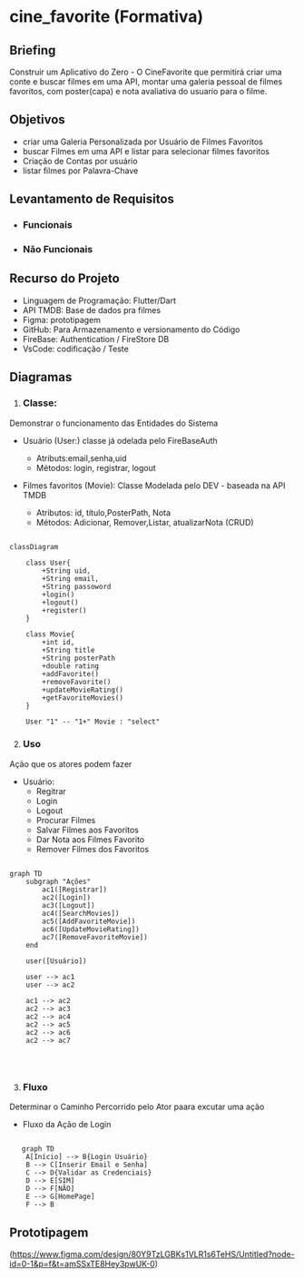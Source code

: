 # cine_favorite (Formativa)

## Briefing
Construir um Aplicativo do Zero - O CineFavorite que permitirá criar uma conte e buscar filmes em uma API,
montar uma galeria pessoal de filmes favoritos, com poster(capa) e nota avaliativa do usuario para o filme.

## Objetivos
- criar uma Galeria Personalizada por Usuário de Filmes Favoritos
- buscar Filmes em uma API e listar para selecionar filmes favoritos
- Criação de Contas por usuário
- listar filmes por Palavra-Chave

## Levantamento de Requisitos
- ### Funcionais
- ### Não Funcionais

## Recurso do Projeto
- Linguagem de Programação: Flutter/Dart
- API TMDB: Base de dados pra filmes
- Figma: prototipagem
- GitHub: Para Armazenamento e versionamento do Código
- FireBase: Authentication / FireStore DB
- VsCode: codificação / Teste

## Diagramas
1. ### Classe:
Demonstrar o funcionamento das Entidades do Sistema
- Usuário (User:) classe já odelada pelo FireBaseAuth
    - Atributs:email,senha,uid
    - Métodos: login, registrar, logout

- Filmes favoritos (Movie): Classe Modelada pelo DEV - baseada na API TMDB
    - Atributos: id, título,PosterPath, Nota
    - Métodos: Adicionar, Remover,Listar, atualizarNota
    (CRUD)

```mermaid

classDiagram

    class User{
        +String uid,
        +String email,
        +String passoword
        +login()
        +logout()
        +register()
    }

    class Movie{
        +int id,
        +String title
        +String posterPath
        +double rating
        +addFavorite()
        +removeFavorite()
        +updateMovieRating()
        +getFavoriteMovies()
    }

    User "1" -- "1+" Movie : "select"

```

2. ### Uso
Ação que os atores podem fazer
- Usuário:
    - Regitrar
    - Login
    - Logout
    - Procurar Filmes
    - Salvar Filmes aos Favoritos
    - Dar Nota aos Filmes Favorito
    - Remover Filmes dos Favoritos

``` mermaid

graph TD
    subgraph "Ações"
        ac1([Registrar])
        ac2([Login])
        ac3([Logout])
        ac4([SearchMovies])
        ac5([AddFavoriteMovie])
        ac6([UpdateMovieRating])
        ac7([RemoveFavoriteMovie])
    end

    user([Usuário])

    user --> ac1
    user --> ac2

    ac1 --> ac2
    ac2 --> ac3
    ac2 --> ac4
    ac2 --> ac5
    ac2 --> ac6
    ac2 --> ac7




``` 

3. ### Fluxo

Determinar o Caminho Percorrido pelo Ator paara excutar uma ação 

- Fluxo da Ação de Login

```mermaid

   graph TD
    A[Início] --> B{Login Usuário}
    B --> C[Inserir Email e Senha]
    C --> D{Validar as Credenciais}
    D --> E[SIM]
    D --> F[NÃO]
    E --> G[HomePage]
    F --> B

```

## Prototipagem

(https://www.figma.com/design/80Y9TzLGBKs1VLR1s6TeHS/Untitled?node-id=0-1&p=f&t=amSSxTE8Hey3pwUK-0)

## 
